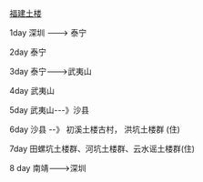 [福建土楼](http://www.mafengwo.cn/gonglve/ziyouxing/669.html)

1day
  深圳 ---> 泰宁
  
2day
  泰宁
  
3day
 泰宁--->武夷山
 
4day
 武夷山
 
5day 
 武夷山---》沙县
 
6day
  沙县 --》 初溪土楼古村， 洪坑土楼群 (住)
  
7day
  田螺坑土楼群、河坑土楼群、云水谣土楼群(住)
  
8 day
  南靖--->深圳
